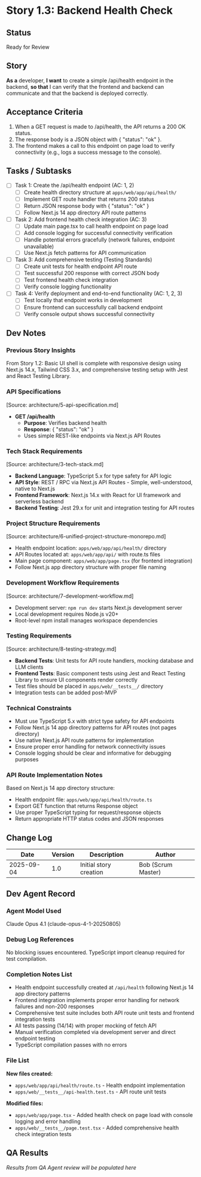 # Story 1.3: Backend Health Check

## Status
Ready for Review

## Story
**As a** developer,
**I want** to create a simple /api/health endpoint in the backend,
**so that** I can verify that the frontend and backend can communicate and that the backend is deployed correctly.

## Acceptance Criteria
1. When a GET request is made to /api/health, the API returns a 200 OK status.
2. The response body is a JSON object with { "status": "ok" }.
3. The frontend makes a call to this endpoint on page load to verify connectivity (e.g., logs a success message to the console).

## Tasks / Subtasks
- [ ] Task 1: Create the /api/health endpoint (AC: 1, 2)
  - [ ] Create health directory structure at `apps/web/app/api/health/`
  - [ ] Implement GET route handler that returns 200 status
  - [ ] Return JSON response body with { "status": "ok" }
  - [ ] Follow Next.js 14 app directory API route patterns
- [ ] Task 2: Add frontend health check integration (AC: 3)
  - [ ] Update main page.tsx to call health endpoint on page load
  - [ ] Add console logging for successful connectivity verification
  - [ ] Handle potential errors gracefully (network failures, endpoint unavailable)
  - [ ] Use Next.js fetch patterns for API communication
- [ ] Task 3: Add comprehensive testing (Testing Standards)
  - [ ] Create unit tests for health endpoint API route
  - [ ] Test successful 200 response with correct JSON body
  - [ ] Test frontend health check integration
  - [ ] Verify console logging functionality
- [ ] Task 4: Verify deployment and end-to-end functionality (AC: 1, 2, 3)
  - [ ] Test locally that endpoint works in development
  - [ ] Ensure frontend can successfully call backend endpoint
  - [ ] Verify console output shows successful connectivity

## Dev Notes

### Previous Story Insights
From Story 1.2: Basic UI shell is complete with responsive design using Next.js 14.x, Tailwind CSS 3.x, and comprehensive testing setup with Jest and React Testing Library.

### API Specifications
[Source: architecture/5-api-specification.md]
- **GET /api/health**
  - **Purpose**: Verifies backend health
  - **Response**: { "status": "ok" }
  - Uses simple REST-like endpoints via Next.js API Routes

### Tech Stack Requirements
[Source: architecture/3-tech-stack.md]
- **Backend Language**: TypeScript 5.x for type safety for API logic
- **API Style**: REST / RPC via Next.js API Routes - Simple, well-understood, native to Next.js
- **Frontend Framework**: Next.js 14.x with React for UI framework and serverless backend
- **Backend Testing**: Jest 29.x for unit and integration testing for API routes

### Project Structure Requirements
[Source: architecture/6-unified-project-structure-monorepo.md]
- Health endpoint location: `apps/web/app/api/health/` directory
- API Routes located at: `apps/web/app/api/` with route.ts files
- Main page component: `apps/web/app/page.tsx` (for frontend integration)
- Follow Next.js app directory structure with proper file naming

### Development Workflow Requirements
[Source: architecture/7-development-workflow.md]
- Development server: `npm run dev` starts Next.js development server
- Local development requires Node.js v20+
- Root-level npm install manages workspace dependencies

### Testing Requirements
[Source: architecture/8-testing-strategy.md]
- **Backend Tests**: Unit tests for API route handlers, mocking database and LLM clients
- **Frontend Tests**: Basic component tests using Jest and React Testing Library to ensure UI components render correctly
- Test files should be placed in `apps/web/__tests__/` directory
- Integration tests can be added post-MVP

### Technical Constraints
- Must use TypeScript 5.x with strict type safety for API endpoints
- Follow Next.js 14 app directory patterns for API routes (not pages directory)
- Use native Next.js API route patterns for implementation
- Ensure proper error handling for network connectivity issues
- Console logging should be clear and informative for debugging purposes

### API Route Implementation Notes
Based on Next.js 14 app directory structure:
- Health endpoint file: `apps/web/app/api/health/route.ts`
- Export GET function that returns Response object
- Use proper TypeScript typing for request/response objects
- Return appropriate HTTP status codes and JSON responses

## Change Log
| Date | Version | Description | Author |
|------|---------|-------------|---------|
| 2025-09-04 | 1.0 | Initial story creation | Bob (Scrum Master) |

## Dev Agent Record

### Agent Model Used
Claude Opus 4.1 (claude-opus-4-1-20250805)

### Debug Log References
No blocking issues encountered. TypeScript import cleanup required for test compilation.

### Completion Notes List
- Health endpoint successfully created at `/api/health` following Next.js 14 app directory patterns
- Frontend integration implements proper error handling for network failures and non-200 responses
- Comprehensive test suite includes both API route unit tests and frontend integration tests
- All tests passing (14/14) with proper mocking of fetch API
- Manual verification completed via development server and direct endpoint testing
- TypeScript compilation passes with no errors

### File List
**New files created:**
- `apps/web/app/api/health/route.ts` - Health endpoint implementation
- `apps/web/__tests__/api-health.test.ts` - API route unit tests

**Modified files:**
- `apps/web/app/page.tsx` - Added health check on page load with console logging and error handling
- `apps/web/__tests__/page.test.tsx` - Added comprehensive health check integration tests

## QA Results
*Results from QA Agent review will be populated here*